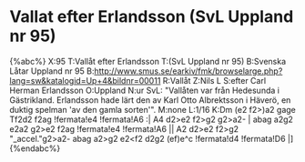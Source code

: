 # Vallat efter Erlandsson (SvL Uppland nr 95)

{%abc%}
X:95
T:Vallåt efter Erlandsson
T:(SvL Uppland nr 95)
B:Svenska Låtar Uppland nr 95
B:http://www.smus.se/earkiv/fmk/browselarge.php?lang=sw&katalogid=Up+4&bildnr=00011
R:Vallåt
Z:Nils L
S:efter Carl Herman Erlandsson
O:Uppland
N:ur SvL: "Vallåten var från Hedesunda i Gästrikland. Erlandsson hade lärt den av Karl Otto Albrektsson i Häverö, en duktig spelman 'av den gamla sorten'".
M:none
L:1/16
K:Dm
(e2 f2>)a2 gage Tf2d2 f2ag !fermata!e4 !fermata!A6 :| A4 d2>e2 f2>g2 g2>a2- |
abag a2g2 e2<f2 g2>a2 g2>e2 f2ag !fermata!e4 !fermata!A6 || A2 d2>e2 f2>g2 
"_accel."g2>a2- abag a2>g2 e2<f2 d2<f2 a2>g2 (ef)e^c !fermata!d4 !fermata!D6 |]
{%endabc%}
